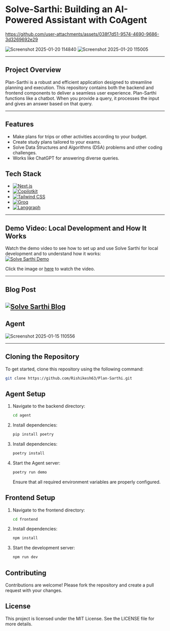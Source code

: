 # Solve-Sarthi: Building an AI-Powered Assistant with CoAgent 


https://github.com/user-attachments/assets/038f7d51-9574-4690-9686-3d3269692e29


![Screenshot 2025-01-20 114840](https://github.com/user-attachments/assets/0c5ec653-4f91-4e81-a6dc-61e9fa441606)
![Screenshot 2025-01-20 115005](https://github.com/user-attachments/assets/301550d8-a08a-4990-951b-82ad6ee45e2f)


---
## Project Overview
Plan-Sarthi is a robust and efficient application designed to streamline planning and execution. This repository contains both the backend and frontend components to deliver a seamless user experience. 
Plan-Sarthi functions like a chatbot. When you provide a query, it processes the input and gives an answer based on that query.

---
## Features
- Make plans for trips or other activities according to your budget.
- Create study plans tailored to your exams.
- Solve Data Structures and Algorithms (DSA) problems and other coding challenges.
- Works like ChatGPT for answering diverse queries.

## Tech Stack
- [![Next.js](https://img.shields.io/badge/-Next.js-000?logo=next.js&logoColor=white)](https://nextjs.org/)
- [![Copilotkit](https://img.shields.io/badge/-Copilotkit-blue)](https://www.copilotkit.ai/)
- [![Tailwind CSS](https://img.shields.io/badge/-Tailwind_CSS-38B2AC?logo=tailwind-css&logoColor=white)](https://tailwindcss.com/)
- [![Groq](https://img.shields.io/badge/-Groq-orange)](https://groq.com/)
- [![Langgraph](https://img.shields.io/badge/-Langgraph-green)](https://langchain-ai.github.io/langgraph/)

---
## Demo Video: Local Development and How It Works

Watch the demo video to see how to set up and use Solve Sarthi for local development and to understand how it works:  
[![Solve Sarthi Demo](https://img.youtube.com/vi/YHhGXuErmDA/0.jpg)](https://www.youtube.com/watch?v=YHhGXuErmDA)

Click the image or [here](https://www.youtube.com/watch?v=YHhGXuErmDA) to watch the video.

---
## Blog Post
[![Solve Sarthi Blog ](https://media2.dev.to/dynamic/image/width=1000,height=420,fit=cover,gravity=auto,format=auto/https%3A%2F%2Fdev-to-uploads.s3.amazonaws.com%2Fuploads%2Farticles%2Fyjoaa1nmptig4lraqg7d.png)](https://dev.to/rishikesh63/building-solve-sarthi-an-ai-powered-assistant-with-coagent-30ai)
---
## Agent

![Screenshot 2025-01-15 110556](https://github.com/user-attachments/assets/b22e6264-5d86-4feb-ac71-84b86b8f0892)


---
## Cloning the Repository
To get started, clone this repository using the following command:
```bash
git clone https://github.com/Rishikesh63/Plan-Sarthi.git
```

## Agent Setup
1. Navigate to the backend directory:
   ```bash
   cd agent
   ```
2. Install dependencies:
   ```bash
   pip install poetry
   ```   
3. Install dependencies:
   ```bash
   poetry install
   ```
4. Start the Agent server:
   ```bash
   poetry run demo
   ```
   Ensure that all required environment variables are properly configured.

## Frontend Setup
1. Navigate to the frontend directory:
   ```bash
   cd frontend
   ```
2. Install dependencies:
   ```bash
   npm install
   ```
3. Start the development server:
   ```bash
   npm run dev
   ```

## Contributing
Contributions are welcome! Please fork the repository and create a pull request with your changes.

## License
This project is licensed under the MIT License. See the LICENSE file for more details.
